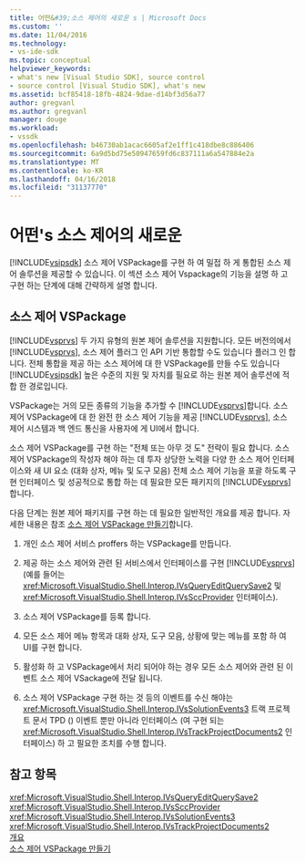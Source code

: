 ```yaml
---
title: 어떤&#39;소스 제어의 새로운 s | Microsoft Docs
ms.custom: ''
ms.date: 11/04/2016
ms.technology:
- vs-ide-sdk
ms.topic: conceptual
helpviewer_keywords:
- what's new [Visual Studio SDK], source control
- source control [Visual Studio SDK], what's new
ms.assetid: bcf85418-18fb-4824-9dae-d14bf3d56a77
author: gregvanl
ms.author: gregvanl
manager: douge
ms.workload:
- vssdk
ms.openlocfilehash: b46730ab1acac6605af2e1ff1c418dbe8c886406
ms.sourcegitcommit: 6a9d5bd75e50947659fd6c837111a6a547884e2a
ms.translationtype: MT
ms.contentlocale: ko-KR
ms.lasthandoff: 04/16/2018
ms.locfileid: "31137770"
---
```

# <a name="what39s-new-in-source-control"></a>어떤&#39;s 소스 제어의 새로운
[!INCLUDE[vsipsdk](../../extensibility/includes/vsipsdk_md.md)] 소스 제어 VSPackage를 구현 하 여 밀접 하 게 통합된 소스 제어 솔루션을 제공할 수 있습니다. 이 섹션 소스 제어 Vspackage의 기능을 설명 하 고 구현 하는 단계에 대해 간략하게 설명 합니다.  
  
## <a name="the-source-control-vspackage"></a>소스 제어 VSPackage  
 [!INCLUDE[vsprvs](../../code-quality/includes/vsprvs_md.md)] 두 가지 유형의 원본 제어 솔루션을 지원합니다. 모든 버전의에서 [!INCLUDE[vsprvs](../../code-quality/includes/vsprvs_md.md)], 소스 제어 플러그 인 API 기반 통합할 수도 있습니다 플러그 인 합니다. 전체 통합을 제공 하는 소스 제어에 대 한 VSPackage를 만들 수도 있습니다 [!INCLUDE[vsipsdk](../../extensibility/includes/vsipsdk_md.md)] 높은 수준의 지원 및 자치를 필요로 하는 원본 제어 솔루션에 적합 한 경로입니다.  
  
 VSPackage는 거의 모든 종류의 기능을 추가할 수 [!INCLUDE[vsprvs](../../code-quality/includes/vsprvs_md.md)]합니다. 소스 제어 VSPackage에 대 한 완전 한 소스 제어 기능을 제공 [!INCLUDE[vsprvs](../../code-quality/includes/vsprvs_md.md)], 소스 제어 시스템과 백 엔드 통신을 사용자에 게 UI에서 합니다.  
  
 소스 제어 VSPackage를 구현 하는 "전체 또는 아무 것 도" 전략이 필요 합니다. 소스 제어 VSPackage의 작성자 해야 하는 데 투자 상당한 노력을 다양 한 소스 제어 인터페이스와 새 UI 요소 (대화 상자, 메뉴 및 도구 모음) 전체 소스 제어 기능을 포괄 하도록 구현 인터페이스 및 성공적으로 통합 하는 데 필요한 모든 패키지의 [!INCLUDE[vsprvs](../../code-quality/includes/vsprvs_md.md)]합니다.  
  
 다음 단계는 원본 제어 패키지를 구현 하는 데 필요한 일반적인 개요를 제공 합니다. 자세한 내용은 참조 [소스 제어 VSPackage 만들기](../../extensibility/internals/creating-a-source-control-vspackage.md)합니다.  
  
1.  개인 소스 제어 서비스 proffers 하는 VSPackage를 만듭니다.  
  
2.  제공 하는 소스 제어와 관련 된 서비스에서 인터페이스를 구현 [!INCLUDE[vsprvs](../../code-quality/includes/vsprvs_md.md)] (예를 들어는 <xref:Microsoft.VisualStudio.Shell.Interop.IVsQueryEditQuerySave2> 및 <xref:Microsoft.VisualStudio.Shell.Interop.IVsSccProvider> 인터페이스).  
  
3.  소스 제어 VSPackage를 등록 합니다.  
  
4.  모든 소스 제어 메뉴 항목과 대화 상자, 도구 모음, 상황에 맞는 메뉴를 포함 하 여 UI를 구현 합니다.  
  
5.  활성화 하 고 VSPackage에서 처리 되어야 하는 경우 모든 소스 제어와 관련 된 이벤트 소스 제어 VSackage에 전달 됩니다.  
  
6.  소스 제어 VSPackage 구현 하는 것 등의 이벤트를 수신 해야는 <xref:Microsoft.VisualStudio.Shell.Interop.IVsSolutionEvents3> 트랙 프로젝트 문서 TPD () 이벤트 뿐만 아니라 인터페이스 (여 구현 되는 <xref:Microsoft.VisualStudio.Shell.Interop.IVsTrackProjectDocuments2> 인터페이스) 하 고 필요한 조치를 수행 합니다.  
  
## <a name="see-also"></a>참고 항목  
 <xref:Microsoft.VisualStudio.Shell.Interop.IVsQueryEditQuerySave2>   
 <xref:Microsoft.VisualStudio.Shell.Interop.IVsSccProvider>   
 <xref:Microsoft.VisualStudio.Shell.Interop.IVsSolutionEvents3>   
 <xref:Microsoft.VisualStudio.Shell.Interop.IVsTrackProjectDocuments2>   
 [개요](../../extensibility/internals/source-control-integration-overview.md)   
 [소스 제어 VSPackage 만들기](../../extensibility/internals/creating-a-source-control-vspackage.md)